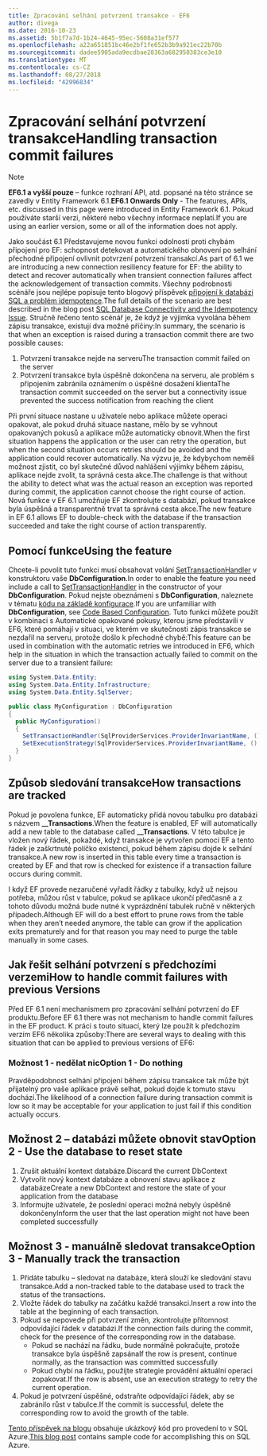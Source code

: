 ```yaml
---
title: Zpracování selhání potvrzení transakce - EF6
author: divega
ms.date: 2016-10-23
ms.assetid: 5b1f7a7d-1b24-4645-95ec-5608a31ef577
ms.openlocfilehash: a22a651851bc46e2bf1fe652b3b9a921ec22b70b
ms.sourcegitcommit: dadee5905ada9ecdbae28363a682950383ce3e10
ms.translationtype: MT
ms.contentlocale: cs-CZ
ms.lasthandoff: 08/27/2018
ms.locfileid: "42996834"
---
```

# <a name="handling-transaction-commit-failures"></a><span data-ttu-id="4f9a4-102">Zpracování selhání potvrzení transakce</span><span class="sxs-lookup"><span data-stu-id="4f9a4-102">Handling transaction commit failures</span></span>
> [!NOTE]
> <span data-ttu-id="4f9a4-103">**EF6.1 a vyšší pouze** – funkce rozhraní API, atd. popsané na této stránce se zavedly v Entity Framework 6.1.</span><span class="sxs-lookup"><span data-stu-id="4f9a4-103">**EF6.1 Onwards Only** - The features, APIs, etc. discussed in this page were introduced in Entity Framework 6.1.</span></span> <span data-ttu-id="4f9a4-104">Pokud používáte starší verzi, některé nebo všechny informace neplatí.</span><span class="sxs-lookup"><span data-stu-id="4f9a4-104">If you are using an earlier version, some or all of the information does not apply.</span></span>  

<span data-ttu-id="4f9a4-105">Jako součást 6.1 Představujeme novou funkci odolnosti proti chybám připojení pro EF: schopnost detekovat a automatického obnovení po selhání přechodné připojení ovlivnit potvrzení potvrzení transakcí.</span><span class="sxs-lookup"><span data-stu-id="4f9a4-105">As part of 6.1 we are introducing a new connection resiliency feature for EF: the ability to detect and recover automatically when transient connection failures affect the acknowledgement of transaction commits.</span></span> <span data-ttu-id="4f9a4-106">Všechny podrobnosti scénáře jsou nejlépe popisuje tento blogový příspěvek [připojení k databázi SQL a problém idempotence](http://blogs.msdn.com/b/adonet/archive/2013/03/11/sql-database-connectivity-and-the-idempotency-issue.aspx).</span><span class="sxs-lookup"><span data-stu-id="4f9a4-106">The full details of the scenario are best described in the blog post [SQL Database Connectivity and the Idempotency Issue](http://blogs.msdn.com/b/adonet/archive/2013/03/11/sql-database-connectivity-and-the-idempotency-issue.aspx).</span></span>  <span data-ttu-id="4f9a4-107">Stručně řečeno tento scénář je, že když je výjimka vyvolána během zápisu transakce, existují dva možné příčiny:</span><span class="sxs-lookup"><span data-stu-id="4f9a4-107">In summary, the scenario is that when an exception is raised during a transaction commit there are two possible causes:</span></span>  

1. <span data-ttu-id="4f9a4-108">Potvrzení transakce nejde na serveru</span><span class="sxs-lookup"><span data-stu-id="4f9a4-108">The transaction commit failed on the server</span></span>
2. <span data-ttu-id="4f9a4-109">Potvrzení transakce byla úspěšně dokončena na serveru, ale problém s připojením zabránila oznámením o úspěšné dosažení klienta</span><span class="sxs-lookup"><span data-stu-id="4f9a4-109">The transaction commit succeeded on the server but a connectivity issue prevented the success notification from reaching the client</span></span>  

<span data-ttu-id="4f9a4-110">Při první situace nastane u uživatele nebo aplikace můžete operaci opakovat, ale pokud druhá situace nastane, mělo by se vyhnout opakovaných pokusů a aplikace může automaticky obnovit.</span><span class="sxs-lookup"><span data-stu-id="4f9a4-110">When the first situation happens the application or the user can retry the operation, but when the second situation occurs retries should be avoided and the application could recover automatically.</span></span> <span data-ttu-id="4f9a4-111">Na výzvu je, že kdybychom neměli možnost zjistit, co byl skutečné důvod nahlášení výjimky během zápisu, aplikace nejde zvolit, ta správná cesta akce.</span><span class="sxs-lookup"><span data-stu-id="4f9a4-111">The challenge is that without the ability to detect what was the actual reason an exception was reported during commit, the application cannot choose the right course of action.</span></span> <span data-ttu-id="4f9a4-112">Nová funkce v EF 6.1 umožňuje EF zkontrolujte s databází, pokud transakce byla úspěšná a transparentně trvat ta správná cesta akce.</span><span class="sxs-lookup"><span data-stu-id="4f9a4-112">The new feature in EF 6.1 allows EF to double-check with the database if the transaction succeeded and take the right course of action transparently.</span></span>  

## <a name="using-the-feature"></a><span data-ttu-id="4f9a4-113">Pomocí funkce</span><span class="sxs-lookup"><span data-stu-id="4f9a4-113">Using the feature</span></span>  

<span data-ttu-id="4f9a4-114">Chcete-li povolit tuto funkci musí obsahovat volání [SetTransactionHandler](https://msdn.microsoft.com/library/system.data.entity.dbconfiguration.setdefaulttransactionhandler.aspx) v konstruktoru vaše **DbConfiguration**.</span><span class="sxs-lookup"><span data-stu-id="4f9a4-114">In order to enable the feature you need include a call to [SetTransactionHandler](https://msdn.microsoft.com/library/system.data.entity.dbconfiguration.setdefaulttransactionhandler.aspx) in the constructor of your **DbConfiguration**.</span></span> <span data-ttu-id="4f9a4-115">Pokud nejste obeznámeni s **DbConfiguration**, naleznete v tématu [kódu na základě konfigurace](~/ef6/fundamentals/configuring/code-based.md).</span><span class="sxs-lookup"><span data-stu-id="4f9a4-115">If you are unfamiliar with **DbConfiguration**, see [Code Based Configuration](~/ef6/fundamentals/configuring/code-based.md).</span></span> <span data-ttu-id="4f9a4-116">Tuto funkci můžete použít v kombinaci s Automatické opakované pokusy, kterou jsme představili v EF6, které pomáhají v situaci, ve kterém ve skutečnosti zápis transakce se nezdařil na serveru, protože došlo k přechodné chybě:</span><span class="sxs-lookup"><span data-stu-id="4f9a4-116">This feature can be used in combination with the automatic retries we introduced in EF6, which help in the situation in which the transaction actually failed to commit on the server due to a transient failure:</span></span>  

``` csharp
using System.Data.Entity;
using System.Data.Entity.Infrastructure;
using System.Data.Entity.SqlServer;

public class MyConfiguration : DbConfiguration  
{
  public MyConfiguration()  
  {  
    SetTransactionHandler(SqlProviderServices.ProviderInvariantName, () => new CommitFailureHandler());  
    SetExecutionStrategy(SqlProviderServices.ProviderInvariantName, () => new SqlAzureExecutionStrategy());  
  }  
}
```  

## <a name="how-transactions-are-tracked"></a><span data-ttu-id="4f9a4-117">Způsob sledování transakce</span><span class="sxs-lookup"><span data-stu-id="4f9a4-117">How transactions are tracked</span></span>  

<span data-ttu-id="4f9a4-118">Pokud je povolena funkce, EF automaticky přidá novou tabulku pro databázi s názvem **__Transactions**.</span><span class="sxs-lookup"><span data-stu-id="4f9a4-118">When the feature is enabled, EF will automatically add a new table to the database called **__Transactions**.</span></span> <span data-ttu-id="4f9a4-119">V této tabulce je vložen nový řádek, pokaždé, když transakce je vytvořen pomocí EF a tento řádek je zaškrtnuté políčko existenci, pokud během zápisu dojde k selhání transakce.</span><span class="sxs-lookup"><span data-stu-id="4f9a4-119">A new row is inserted in this table every time a transaction is created by EF and that row is checked for existence if a transaction failure occurs during commit.</span></span>  

<span data-ttu-id="4f9a4-120">I když EF provede nezaručené vyřadit řádky z tabulky, když už nejsou potřeba, můžou růst v tabulce, pokud se aplikace ukončí předčasně a z tohoto důvodu možná bude nutné k vyprázdnění tabulek ručně v některých případech.</span><span class="sxs-lookup"><span data-stu-id="4f9a4-120">Although EF will do a best effort to prune rows from the table when they aren’t needed anymore, the table can grow if the application exits prematurely and for that reason you may need to purge the table manually in some cases.</span></span>  

## <a name="how-to-handle-commit-failures-with-previous-versions"></a><span data-ttu-id="4f9a4-121">Jak řešit selhání potvrzení s předchozími verzemi</span><span class="sxs-lookup"><span data-stu-id="4f9a4-121">How to handle commit failures with previous Versions</span></span>

<span data-ttu-id="4f9a4-122">Před EF 6.1 není mechanismem pro zpracování selhání potvrzení do EF produktu.</span><span class="sxs-lookup"><span data-stu-id="4f9a4-122">Before EF 6.1 there was not mechanism to handle commit failures in the EF product.</span></span> <span data-ttu-id="4f9a4-123">K práci s touto situací, který lze použít k předchozím verzím EF6 několika způsoby:</span><span class="sxs-lookup"><span data-stu-id="4f9a4-123">There are several ways to dealing with this situation that can be applied to previous versions of EF6:</span></span>  

### <a name="option-1---do-nothing"></a><span data-ttu-id="4f9a4-124">Možnost 1 - nedělat nic</span><span class="sxs-lookup"><span data-stu-id="4f9a4-124">Option 1 - Do nothing</span></span>  

<span data-ttu-id="4f9a4-125">Pravděpodobnost selhání připojení během zápisu transakce tak může být přijatelný pro vaše aplikace právě selhat, pokud dojde k tomuto stavu dochází.</span><span class="sxs-lookup"><span data-stu-id="4f9a4-125">The likelihood of a connection failure during transaction commit is low so it may be acceptable for your application to just fail if this condition actually occurs.</span></span>  

## <a name="option-2---use-the-database-to-reset-state"></a><span data-ttu-id="4f9a4-126">Možnost 2 – databázi můžete obnovit stav</span><span class="sxs-lookup"><span data-stu-id="4f9a4-126">Option 2 - Use the database to reset state</span></span>  

1. <span data-ttu-id="4f9a4-127">Zrušit aktuální kontext databáze.</span><span class="sxs-lookup"><span data-stu-id="4f9a4-127">Discard the current DbContext</span></span>  
2. <span data-ttu-id="4f9a4-128">Vytvořit nový kontext databáze a obnovení stavu aplikace z databáze</span><span class="sxs-lookup"><span data-stu-id="4f9a4-128">Create a new DbContext and restore the state of your application from the database</span></span>  
3. <span data-ttu-id="4f9a4-129">Informujte uživatele, že poslední operaci možná nebyly úspěšně dokončeny</span><span class="sxs-lookup"><span data-stu-id="4f9a4-129">Inform the user that the last operation might not have been completed successfully</span></span>  

## <a name="option-3---manually-track-the-transaction"></a><span data-ttu-id="4f9a4-130">Možnost 3 - manuálně sledovat transakce</span><span class="sxs-lookup"><span data-stu-id="4f9a4-130">Option 3 - Manually track the transaction</span></span>  

1. <span data-ttu-id="4f9a4-131">Přidáte tabulku – sledovat na databáze, která slouží ke sledování stavu transakce.</span><span class="sxs-lookup"><span data-stu-id="4f9a4-131">Add a non-tracked table to the database used to track the status of the transactions.</span></span>  
2. <span data-ttu-id="4f9a4-132">Vložte řádek do tabulky na začátku každé transakci.</span><span class="sxs-lookup"><span data-stu-id="4f9a4-132">Insert a row into the table at the beginning of each transaction.</span></span>  
3. <span data-ttu-id="4f9a4-133">Pokud se nepovede při potvrzení změn, zkontrolujte přítomnost odpovídající řádek v databázi.</span><span class="sxs-lookup"><span data-stu-id="4f9a4-133">If the connection fails during the commit, check for the presence of the corresponding row in the database.</span></span>  
    - <span data-ttu-id="4f9a4-134">Pokud se nachází na řádku, bude normálně pokračujte, protože transakce byla úspěšně zapsána</span><span class="sxs-lookup"><span data-stu-id="4f9a4-134">If the row is present, continue normally, as the transaction was committed successfully</span></span>  
    - <span data-ttu-id="4f9a4-135">Pokud chybí na řádku, použijte strategie provádění aktuální operaci zopakovat.</span><span class="sxs-lookup"><span data-stu-id="4f9a4-135">If the row is absent, use an execution strategy to retry the current operation.</span></span>  
4. <span data-ttu-id="4f9a4-136">Pokud je potvrzení úspěšné, odstraňte odpovídající řádek, aby se zabránilo růst v tabulce.</span><span class="sxs-lookup"><span data-stu-id="4f9a4-136">If the commit is successful, delete the corresponding row to avoid the growth of the table.</span></span>  

<span data-ttu-id="4f9a4-137">[Tento příspěvek na blogu](http://blogs.msdn.com/b/adonet/archive/2013/03/11/sql-database-connectivity-and-the-idempotency-issue.aspx) obsahuje ukázkový kód pro provedení to v SQL Azure.</span><span class="sxs-lookup"><span data-stu-id="4f9a4-137">[This blog post](http://blogs.msdn.com/b/adonet/archive/2013/03/11/sql-database-connectivity-and-the-idempotency-issue.aspx) contains sample code for accomplishing this on SQL Azure.</span></span>  
